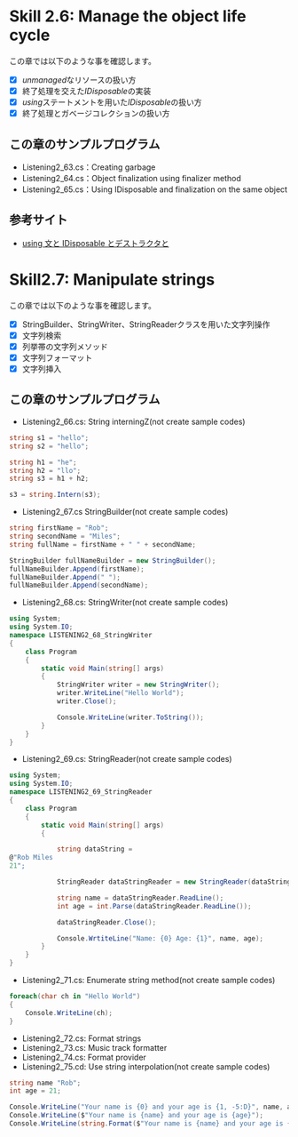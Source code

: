 # Skill 2.6: Manage the object life cycle

この章では以下のような事を確認します。
- [x] *unmanaged*なリソースの扱い方
- [x]  終了処理を交えた*IDisposable*の実装
- [x] *using*ステートメントを用いた*IDisposable*の扱い方
- [x] 終了処理とガベージコレクションの扱い方

## この章のサンプルプログラム
- Listening2_63.cs：Creating garbage
- Listening2_64.cs：Object finalization using finalizer method
- Listening2_65.cs：Using IDisposable and finalization on the same object
  

## 参考サイト
- [using 文と IDisposable とデストラクタと](https://qiita.com/masaru/items/c1a093f19c1557db704c)

# Skill2.7: Manipulate strings

この章では以下のような事を確認します。
- [X] StringBuilder、StringWriter、StringReaderクラスを用いた文字列操作
- [X] 文字列検索
- [X] 列挙帯の文字列メソッド
- [X] 文字列フォーマット
- [X] 文字列挿入

## この章のサンプルプログラム
- Listening2_66.cs: String interningZ(not create sample codes)
~~~ CS
string s1 = "hello";
string s2 = "hello";

string h1 = "he";
string h2 = "llo";
string s3 = h1 + h2;

s3 = string.Intern(s3);
~~~
- Listening2_67.cs StringBuilder(not create sample codes)
~~~ CS
string firstName = "Rob";
string secondName = "Miles";
string fullName = firstName + " " + secondName;

StringBuilder fullNameBuilder = new StringBuilder();
fullNameBuilder.Append(firstName);
fullNameBuilder.Append(" ");
fullNameBuilder.Append(secondName);
~~~
- Listening2_68.cs: StringWriter(not create sample codes)
~~~ CS
using System;
using System.IO;
namespace LISTENING2_68_StringWriter
{
    class Program
    {
        static void Main(string[] args)
        {
            StringWriter writer = new StringWriter();
            writer.WriteLine("Hello World");
            writer.Close();

            Console.WriteLine(writer.ToString());
        }
    }
}
~~~
- Listening2_69.cs: StringReader(not create sample codes)
~~~ CS
using System;
using System.IO;
namespace LISTENING2_69_StringReader
{
    class Program
    {
        static void Main(string[] args)
        {

            string dataString =
@"Rob Miles
21";

            StringReader dataStringReader = new StringReader(dataString);

            string name = dataStringReader.ReadLine();
            int age = int.Parse(dataStringReader.ReadLine());

            dataStringReader.Close();

            Console.WrtiteLine("Name: {0} Age: {1}", name, age);
        }
    }
}
~~~
- Listening2_71.cs: Enumerate string method(not create sample codes)
~~~ CS
foreach(char ch in "Hello World")
{
    Console.WriteLine(ch);
}
~~~
- Listening2_72.cs: Format strings
- Listening2_73.cs: Music track formatter
- Listening2_74.cs: Format provider
- Listening2_75.cd: Use string interpolation(not create sample codes)
~~~ CS
string name "Rob";
int age = 21;

Console.WriteLine("Your name is {0} and your age is {1, -5:D}", name, age);
Console.WriteLine($"Your name is {name} and your age is {age}");
Console.WriteLine(string.Format($"Your name is {name} and your age is {age}"));
~~~
